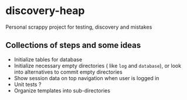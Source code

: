 # discovery-heap
Personal scrappy project for testing, discovery and mistakes

## Collections of steps and some ideas
- Initialize tables for database
- Initialize necessary empty directories ( like `log` and `database`), or look into alternatives to commit empty directories
- Show session data on top navigation when user is logged in
- Unit tests ?
- Organize templates into sub-directories